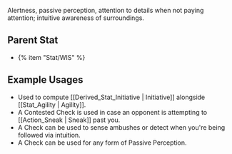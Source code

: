 Alertness, passive perception, attention to details when not paying attention; intuitive awareness of surroundings.

## Parent Stat

* {% item "Stat/WIS" %}

## Example Usages

* Used to compute [[Derived_Stat_Initiative | Initiative]] alongside [[Stat_Agility | Agility]].
* A Contested Check is used in case an opponent is attempting to [[Action_Sneak | Sneak]] past you.
* A Check can be used to sense ambushes or detect when you're being followed via intuition.
* A Check can be used for any form of Passive Perception.
